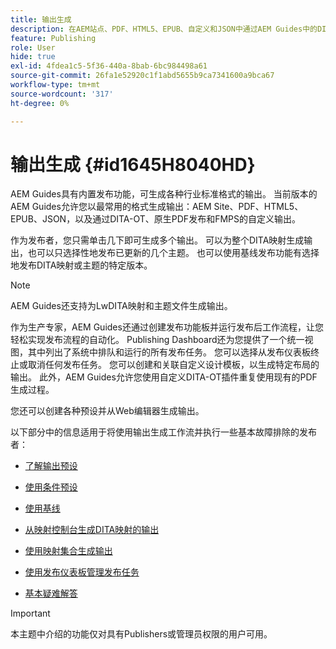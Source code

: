 ```yaml
---
title: 输出生成
description: 在AEM站点、PDF、HTML5、EPUB、自定义和JSON中通过AEM Guides中的DITA-OT插件、原生PDF发布和FMPS生成输出。
feature: Publishing
role: User
hide: true
exl-id: 4fdea1c5-5f36-440a-8bab-6bc984498a61
source-git-commit: 26fa1e52920c1f1abd5655b9ca7341600a9bca67
workflow-type: tm+mt
source-wordcount: '317'
ht-degree: 0%

---
```


# 输出生成 {#id1645H8040HD}

AEM Guides具有内置发布功能，可生成各种行业标准格式的输出。 当前版本的AEM Guides允许您以最常用的格式生成输出：AEM Site、PDF、HTML5、EPUB、JSON，以及通过DITA-OT、原生PDF发布和FMPS的自定义输出。

作为发布者，您只需单击几下即可生成多个输出。 可以为整个DITA映射生成输出，也可以只选择性地发布已更新的几个主题。 也可以使用基线发布功能有选择地发布DITA映射或主题的特定版本。

>[!NOTE]
>
> AEM Guides还支持为LwDITA映射和主题文件生成输出。

作为生产专家，AEM Guides还通过创建发布功能板并运行发布后工作流程，让您轻松实现发布流程的自动化。 Publishing Dashboard还为您提供了一个统一视图，其中列出了系统中排队和运行的所有发布任务。 您可以选择从发布仪表板终止或取消任何发布任务。 您可以创建和关联自定义设计模板，以生成特定布局的输出。 此外，AEM Guides允许您使用自定义DITA-OT插件重复使用现有的PDF生成过程。

您还可以创建各种预设并从Web编辑器生成输出。

以下部分中的信息适用于将使用输出生成工作流并执行一些基本故障排除的发布者：

- [了解输出预设](generate-output-understand-presets.md#)

- [使用条件预设](generate-output-use-condition-presets.md#)

- [使用基线](generate-output-use-baseline-for-publishing.md#)

- [从映射控制台生成DITA映射的输出](generate-output-for-a-dita-map.md#)

- [使用映射集合生成输出](generate-output-use-map-collection-output-generation.md#)

- [使用发布仪表板管理发布任务](generate-output-publish-dashboard.md#)

- [基本疑难解答](generate-output-basic-troubleshooting.md#)


>[!IMPORTANT]
>
> 本主题中介绍的功能仅对具有Publishers或管理员权限的用户可用。
